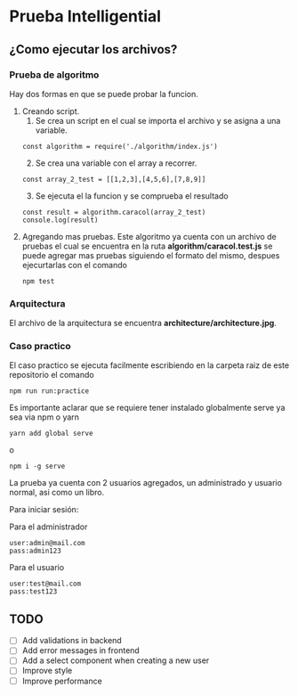 # Prueba Intelligential

## ¿Como ejecutar los archivos?

### Prueba de algoritmo

Hay dos formas en que se puede probar la funcion.

1. Creando script.
    1. Se crea un script en el cual se importa el archivo y se asigna a una variable.
    ```
    const algorithm = require('./algorithm/index.js')
    ```
    2. Se crea una variable con el array a recorrer.
    ```
    const array_2_test = [[1,2,3],[4,5,6],[7,8,9]]
    ```
    3. Se ejecuta el la funcion y se comprueba el resultado
    ```
    const result = algorithm.caracol(array_2_test)
    console.log(result)
    ```
2. Agregando mas pruebas. Este algoritmo ya cuenta con un archivo de pruebas el cual se encuentra en la ruta **algorithm/caracol.test.js** se puede agregar mas pruebas siguiendo el formato del mismo, despues ejecurtarlas con el comando
    ```
    npm test
    ```

### Arquitectura

El archivo de la arquitectura se encuentra **architecture/architecture.jpg**.

### Caso practico

El caso practico se ejecuta facilmente escribiendo en la carpeta raiz de este repositorio el comando 
```
npm run run:practice
```
Es importante aclarar que se requiere tener instalado globalmente serve ya sea via npm o yarn
```
yarn add global serve
```
o 
```
npm i -g serve
```

La prueba ya cuenta con 2 usuarios agregados, un administrado y usuario normal, asi como un libro.

Para iniciar sesión:

Para el administrador
```
user:admin@mail.com
pass:admin123
```

Para el usuario
```
user:test@mail.com
pass:test123
```

## TODO

- [ ] Add validations in backend
- [ ] Add error messages in frontend
- [ ] Add a select component when creating a new user
- [ ] Improve style
- [ ] Improve performance